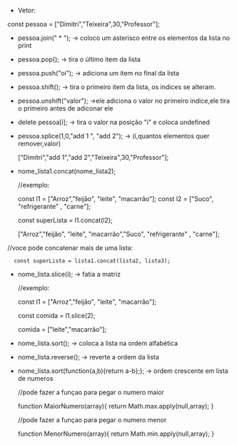 - Vetor:

const pessoa = ["Dimitri","Teixeira",30,"Professor"];


 - pessoa.join(" * "); -> coloco um asterisco entre os elementos da lista no print

 - pessoa.pop(); -> tira o último item da lista

 - pessoa.push("oi"); -> adiciona um item no final da lista

 - pessoa.shift(); -> tira o primeiro item da lista, os índices se alteram.

 - pessoa.unshift("valor"); ->ele adiciona o valor no primeiro indice,ele tira o primeiro antes de adiconar ele

 - delete pessoa[i]; -> tira o valor na posição "i" e coloca undefined

 - pessoa.splice(1,0,"add 1 ", "add 2"); -> (i,quantos elementos quer remover,valor)
 
      ["Dimitri","add 1","add 2","Teixeira",30,"Professor"];

 - nome_lista1.concat(nome_lista2);
      
      //exemplo:

      const l1 = ["Arroz","feijão", "leite", "macarrão"];
      const l2 = ["Suco", "refrigerante" , "carne"];

      const superLista = l1.concat(l2);
 
      ["Arroz","feijão", "leite", "macarrão","Suco", "refrigerante" , "carne"];

 //voce pode concatenar mais de uma lista:

      const superLista = lista1.concat(lista2, lista3);

 - nome_lista.slice(i); -> fatia a matriz

      //exemplo:

      const l1 = ["Arroz","feijão", "leite", "macarrão"];

      const comida = l1.slice(2);

      comida = ["leite","macarrão"];


 - nome_lista.sort(); -> coloca a lista na ordem alfabética

 - nome_lista.reverse(); -> reverte a ordem da lista

 - nome_lista.sort(function(a,b){return a-b};); -> ordem crescente em lista de numeros

      //pode fazer a funçao para pegar o numero maior

      function MaiorNumero(array){
		return Math.max.apply(null,array);
      }


      //pode fazer a funçao para pegar o numero menor

      function MenorNumero(array){
		return Math.min.apply(null,array);
      }

      